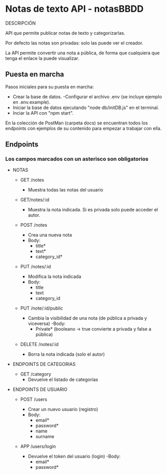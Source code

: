 # Notas de texto API - notasBBDD

DESCRIPCIÓN

API que permite publicar notas de texto y categorizarlas.

Por defecto las notas son privadas: solo las puede ver el creador.

La API permite convertir una nota a pública, de forma que cualquiera que tenga el enlace la puede visualizar.

## Puesta en marcha

Pasos iniciales para su puesta en marcha:

- Crear la base de datos.
  -Configurar el archivo .env (se incluye ejemplo en .env.example).
- Iniciar la base de datos ejecutando "node db/initDB.js" en el terminal.
- Inciar la API con "npm start".

En la colección de PostMan (carpeta docs) se encuentran todos los endpoints con ejemplos de su contenido para empezar a trabajar con ella.

## Endpoints

### Los campos marcados con un asterisco son obligatorios

- NOTAS

  - GET /notes

    - Muestra todas las notas del usuario

  - GET/notes/:id

    - Muestra la nota indicada. Si es privada solo puede acceder el autor.

  - POST /notes

    - Crea una nueva nota
    - Body:
      - title\*
      - text\*
      - category_id\*

  - PUT /notes/:id
    - Modifica la nota indicada
    - Body:
      - title
      - text
      - category_id
  - PUT /note/:id/public

    - Cambia la visibilidad de una nota (de pública a privada y viceversa)
      -Body:
      - Private\* (booleano -> true convierte a privada y false a pública)

  - DELETE /notes/:id
    - Borra la nota indicada (solo el autor)

- ENDPOINTS DE CATEGORIAS

  - GET /category
    - Devuelve el listado de categorías

- ENDPOINTS DE USUARIO

  - POST /users

    - Crear un nuevo usuario (registro)
    - Body:
      - email\*
      - password\*
      - name
      - surname

  - APP /users/login
    - Devuelve el token del usuario (login)
      -Body:
      - email\*
      - password\*

